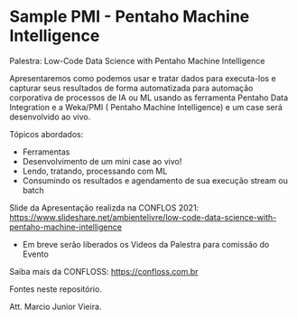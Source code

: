 # Sample PMI - Pentaho Machine Intelligence

Palestra: Low-Code Data Science with Pentaho Machine Intelligence

Apresentaremos como podemos usar e tratar dados para executa-los e capturar seus resultados de forma automatizada para automação corporativa de processos de IA ou ML usando as ferramenta Pentaho Data Integration e a Weka/PMI ( Pentaho Machine Intelligence) e um case será desenvolvido ao vivo.

Tópicos abordados:
 * Ferramentas
 * Desenvolvimento de um mini case ao vivo! 
 * Lendo, tratando, processando com ML
 * Consumindo os resultados e agendamento de sua execução stream ou batch

Slide da Apresentação realizda na CONFLOS 2021: https://www.slideshare.net/ambientelivre/low-code-data-science-with-pentaho-machine-intelligence

* Em breve serão liberados os Videos da Palestra para comissão do Evento 

Saiba mais da CONFLOSS: https://confloss.com.br 

Fontes neste repositório.

Att. Marcio Junior Vieira.
